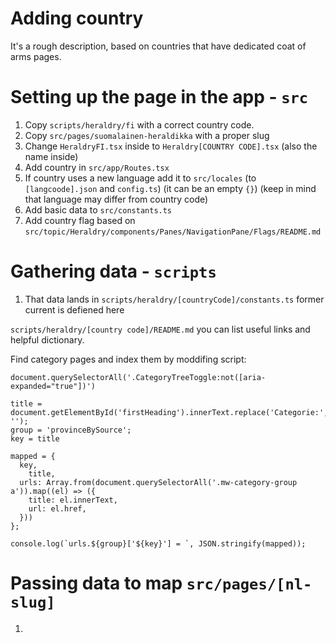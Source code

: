 # Adding country

It's a rough description, based on countries that have dedicated coat of arms pages.

# Setting up the page in the app - `src`

1. Copy `scripts/heraldry/fi` with a correct country code.
2. Copy `src/pages/suomalainen-heraldikka` with a proper slug
3. Change `HeraldryFI.tsx` inside to `Heraldry[COUNTRY CODE].tsx` (also the name inside)
4. Add country in `src/app/Routes.tsx`
5. If country uses a new language add it to `src/locales` (to `[langcoode].json` and `config.ts`) (it can be an empty `{}`) (keep in mind that language may differ from country code)
6. Add basic data to `src/constants.ts`
7. Add country flag based on `src/topic/Heraldry/components/Panes/NavigationPane/Flags/README.md`

# Gathering data - `scripts`


1. That data lands in `scripts/heraldry/[countryCode]/constants.ts`
former current is defiened here

`scripts/heraldry/[country code]/README.md` you can list useful links and helpful dictionary.

Find category pages and index them by moddifing script:
```
document.querySelectorAll('.CategoryTreeToggle:not([aria-expanded="true"])')

title = document.getElementById('firstHeading').innerText.replace('Categorie:', '');
group = 'provinceBySource';
key = title

mapped = {
  key,
	title,
  urls: Array.from(document.querySelectorAll('.mw-category-group a')).map((el) => ({
    title: el.innerText,
    url: el.href,
  }))
};

console.log(`urls.${group}['${key}'] = `, JSON.stringify(mapped));
```

# Passing data to map `src/pages/[nl-slug]`

1. 